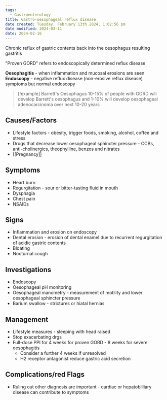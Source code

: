 ```yaml
---
tags:
  - Gastroenterology
title: Gastro-oesophageal reflux disease
date created: Tuesday, February 13th 2024, 1:02:56 pm
date modified: 2024-03-11
date: 2024-02-16
---
```


Chronic reflux of gastric contents back into the oesophagus resulting gastritis

"Proven GORD" refers to endoscopically determined reflux disease

**Oesophagitis** - when inflammation and mucosal erosions are seen
**Endoscopy** - negative reflux disease (non-erosive reflux disease) symptoms but normal endoscopy

> [!example] Barrett's Oesophagus
> 10-15% of people with GORD will develop Barrett's oesophagus and 1-10% will develop oesophageal adenocarcinoma over next 10-20 years
## Causes/Factors

- Lifestyle factors - obesity, trigger foods, smoking, alcohol, coffee and stress
- Drugs that decrease lower oesophageal sphincter pressure - CCBs, anti-cholinergics, theophylline, benzos and nitrates
- [[Pregnancy]]

## Symptoms

- Heart burn
- Regurgitation - sour or bitter-tasting fluid in mouth
- Dysphagia 
- Chest pain
- NSAIDs

## Signs

- Inflammation and erosion on endoscopy 
- Dental erosion - erosion of dental enamel due to recurrent regurgitation of acidic gastric contents 
- Bloating
- Nocturnal cough

## Investigations

- Endoscopy
- Oesophageal pH monitoring
- Oesophageal manometry - measurement of motility and lower oesophageal sphincter pressure 
- Barium swallow - strictures or hiatal hernias

## Management

- Lifestyle measures - sleeping with head raised
- Stop exacerbating drgs
- Full-dose PPI for 4 weeks for proven GORD - 8 weeks for severe oesophagitis
	- Consider a further 4 weeks if unresolved
	- H2 receptor antagonist reduce gastric acid secretion

## Complications/red Flags

- Ruling out other diagnosis are important - cardiac or hepatobilliary disease can contribute to symptoms 